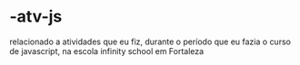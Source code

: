 # -atv-js
relacionado a atividades que eu fiz, durante o período que eu fazia o curso de javascript, na escola infinity school em Fortaleza
